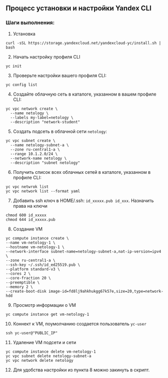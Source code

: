 ## Процесс установки и настройки Yandex CLI 
### Шаги выполнения:
1. Установка
```
curl -sSL https://storage.yandexcloud.net/yandexcloud-yc/install.sh | bash
```
2. Начать настройку профиля CLI
```
yc init
```
3. Проверьте настройки вашего профиля CLI:
```
yc config list
```
4. Создайте облачную сеть в каталоге, указанном в вашем профиле CLI:
```
yc vpc network create \
  --name netology \
  --labels my-label=netology \
  --description "network-student"
  ```
5. Создать подсеть в облачной сети `netology`:
```
yc vpc subnet create \
  --name netology-subnet-a \
  --zone ru-central1-a \
  --range 10.1.2.0/24 \
  --network-name netology \
  --description "subnet netology"
  ```
  6. Получить список всех облачных сетей в каталоге, указанном в профиле CLI: 
  ```
  yc vpc netwrok list
  yc vpc network list --format yaml
  ```
  7. Добавить ssh ключ в HOME/.ssh: `id_xxxxx.pub id_xxx`. Назначить права на ключи 
  ```
  chmod 600 id_xxxxx
  chmod 644 id_xxxxx.pub
  ```
  8. Создание VM
  ```
  yc compute instance create \
  --name vm-netology-1 \
  --hostname vm-netology-1 \
  --network-interface subnet-name=netology-subnet-a,nat-ip-version=ipv4 \
  --zone ru-central1-a \
  --ssh-key ~/.ssh/id_ed25519.pub \
  --platform standard-v3 \
  --cores 2 \
  --core-fraction 20 \
  --preemptible \
  --memory 2 \
  --create-boot-disk image-id=fd8lj9ahkhukgg67k57e,size=20,type=network-hdd
  ```
  9. Просмотр информации о VM
  ```
  yc compute instance get vm-netology-1
  ```
  10. Коннект к VM, поумолчанию создается пользователь `yc-user`
  ```
  ssh yc-user@"PUBLIC_IP"
  ```
  11. Удаление VM подсети и сети
  ```
  yc compute instance delete vm-netology-1
  yc vpc subnet delete netology-subnet-a
  yc vpc network delete netology
  ```
  12. Для удобства настройки из пункта 8 можно закинуть в скрипт. 
